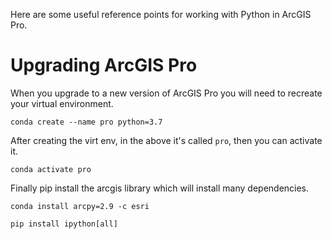 Here are some useful reference points for working with Python in ArcGIS Pro.

# Upgrading ArcGIS Pro
When you upgrade to a new version of ArcGIS Pro you will need to recreate your virtual environment.

`conda create --name pro python=3.7`

After creating the virt env, in the above it's called `pro`, then you can activate it.  

`conda activate pro`

Finally pip install the arcgis library which will install many dependencies.

`conda install arcpy=2.9 -c esri`

`pip install ipython[all]`
